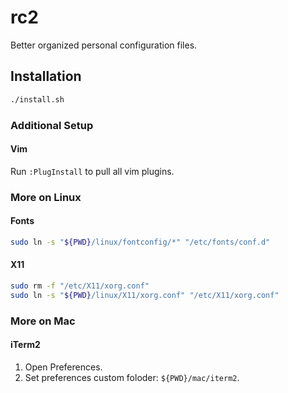 # rc2

Better organized personal configuration files.

## Installation

```sh
./install.sh
```

### Additional Setup

#### Vim

Run `:PlugInstall` to pull all vim plugins.

### More on Linux

#### Fonts

```sh
sudo ln -s "${PWD}/linux/fontconfig/*" "/etc/fonts/conf.d"
```

#### X11

```sh
sudo rm -f "/etc/X11/xorg.conf"
sudo ln -s "${PWD}/linux/X11/xorg.conf" "/etc/X11/xorg.conf"
```

### More on Mac

#### iTerm2

1. Open Preferences.
2. Set preferences custom foloder: `${PWD}/mac/iterm2`.
